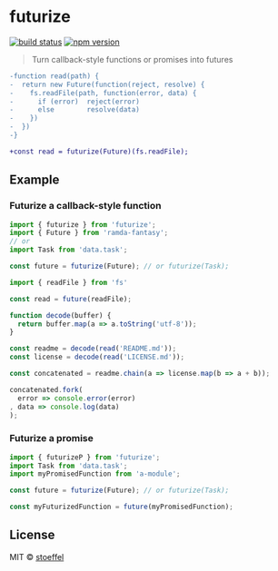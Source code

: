futurize
========

[![build status](https://img.shields.io/travis/stoeffel/futurize/master.svg?style=flat-square)](https://travis-ci.org/stoeffel/futurize)
[![npm version](https://img.shields.io/npm/v/futurize.svg?style=flat-square)](https://www.npmjs.com/package/futurize)

> Turn callback-style functions or promises into futures

```diff
-function read(path) {
-  return new Future(function(reject, resolve) {
-    fs.readFile(path, function(error, data) {
-      if (error)  reject(error)
-      else        resolve(data)
-    })
-  })
-}

+const read = futurize(Future)(fs.readFile);
```

Example
-------

### Futurize a callback-style function

```js
import { futurize } from 'futurize';
import { Future } from 'ramda-fantasy';
// or
import Task from 'data.task';

const future = futurize(Future); // or futurize(Task);

import { readFile } from 'fs'

const read = future(readFile);

function decode(buffer) {
  return buffer.map(a => a.toString('utf-8'));
}

const readme = decode(read('README.md'));
const license = decode(read('LICENSE.md'));

const concatenated = readme.chain(a => license.map(b => a + b));

concatenated.fork(
  error => console.error(error)
, data => console.log(data)
);
```

### Futurize a promise

```js
import { futurizeP } from 'futurize';
import Task from 'data.task';
import myPromisedFunction from 'a-module';

const future = futurize(Future); // or futurize(Task);

const myFuturizedFunction = future(myPromisedFunction);
```



## License

MIT © [stoeffel](https://stoeffel.github.io)

